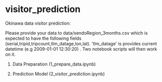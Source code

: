 # visitor_prediction
Okinawa data visitor prediction:

Please provide your data to data/sendoRegion_3months.csv  which is expected to have the following fields (serial,tripid,tripcount,tlm_datage,lon,lat). 'tlm_datage' is provides current datetime (e.g 2009-01-01 12:30:20) . 
Two notebook scripts will then work on it.

1. Data Preparation (1_prepare_data.ipynb)

2. Prediction Model (2_visitor_prediction.ipynb)
